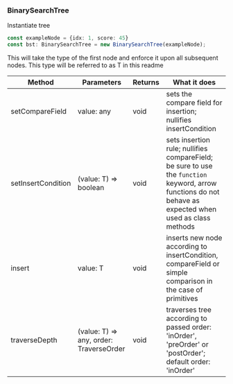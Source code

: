 ### BinarySearchTree

Instantiate tree
```typescript
const exampleNode = {idx: 1, score: 45}
const bst: BinarySearchTree = new BinarySearchTree(exampleNode);
```
This will take the type of the first node and enforce it upon all subsequent nodes. This type will be referred to as T in this readme

Method | Parameters | Returns | What it does
--- | --- | --- | ---
setCompareField | value: any | void | sets the compare field for insertion; nullifies insertCondition 
setInsertCondition | (value: T) => boolean | void | sets insertion rule; nullifies compareField; be sure to use the ```function``` keyword, arrow functions do not behave as expected when used as class methods
insert | value: T | void | inserts new node according to insertCondition, compareField or simple comparison in the case of primitives 
traverseDepth | (value: T) => any, order: TraverseOrder | void | traverses tree according to passed order: 'inOrder', 'preOrder' or 'postOrder'; default order: 'inOrder'